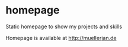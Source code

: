 # homepage
Static homepage to show my projects and skills

Homepage is available at http://muellerjan.de
